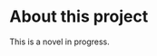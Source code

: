 <html>
    <head>
<!--include head.txt -->
        <title>
            About This Project
        </title>
    </head>

 <body>
<!--include logo.txt -->
<!--include menu.txt -->

# About this project

This is a novel in progress.

</body>
</html>
